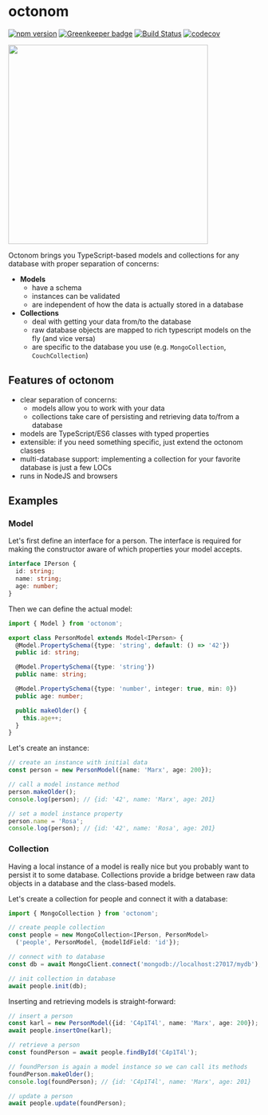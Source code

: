 # octonom

[![npm version](https://badge.fury.io/js/octonom.svg)](https://badge.fury.io/js/octonom)
[![Greenkeeper badge](https://badges.greenkeeper.io/paperhive/octonom.svg)](https://greenkeeper.io/)
[![Build Status](https://travis-ci.org/paperhive/octonom.svg?branch=master)](https://travis-ci.org/paperhive/octonom)
[![codecov](https://codecov.io/gh/paperhive/octonom/branch/master/graph/badge.svg)](https://codecov.io/gh/paperhive/octonom)

<img src="https://paperhive.github.io/octonom/octonom.svg" width="400"></img>

Octonom brings you TypeScript-based models and collections for any database with proper separation of concerns:

* **Models**
  * have a schema
  * instances can be validated
  * are independent of how the data is actually stored in a database
* **Collections**
  * deal with getting your data from/to the database
  * raw database objects are mapped to rich typescript models on the fly (and vice versa)
  * are specific to the database you use (e.g. `MongoCollection`, `CouchCollection`)

## Features of octonom

* clear separation of concerns:
  * models allow you to work with your data
  * collections take care of persisting and retrieving data to/from a database
* models are TypeScript/ES6 classes with typed properties
* extensible: if you need something specific, just extend the octonom classes
* multi-database support: implementing a collection for your favorite database is just a few LOCs
* runs in NodeJS and browsers

## Examples

### Model

Let's first define an interface for a person. The interface is required for making the constructor aware of which properties your model accepts.

```typescript
interface IPerson {
  id: string;
  name: string;
  age: number;
}
```

Then we can define the actual model:

```typescript
import { Model } from 'octonom';

export class PersonModel extends Model<IPerson> {
  @Model.PropertySchema({type: 'string', default: () => '42'})
  public id: string;

  @Model.PropertySchema({type: 'string'})
  public name: string;

  @Model.PropertySchema({type: 'number', integer: true, min: 0})
  public age: number;

  public makeOlder() {
    this.age++;
  }
}
```

Let's create an instance:

```typescript
// create an instance with initial data
const person = new PersonModel({name: 'Marx', age: 200});

// call a model instance method
person.makeOlder();
console.log(person); // {id: '42', name: 'Marx', age: 201}

// set a model instance property
person.name = 'Rosa';
console.log(person); // {id: '42', name: 'Rosa', age: 201}
```

### Collection

Having a local instance of a model is really nice but you probably want to persist it to some database. Collections provide a bridge between raw data objects in a database and the class-based models.

Let's create a collection for people and connect it with a database:

```typescript
import { MongoCollection } from 'octonom';

// create people collection
const people = new MongoCollection<IPerson, PersonModel>
  ('people', PersonModel, {modelIdField: 'id'});

// connect with to database
const db = await MongoClient.connect('mongodb://localhost:27017/mydb');

// init collection in database
await people.init(db);
```

Inserting and retrieving models is straight-forward:

```typescript
// insert a person
const karl = new PersonModel({id: 'C4p1T4l', name: 'Marx', age: 200});
await people.insertOne(karl);

// retrieve a person
const foundPerson = await people.findById('C4p1T4l');

// foundPerson is again a model instance so we can call its methods
foundPerson.makeOlder();
console.log(foundPerson); // {id: 'C4p1T4l', name: 'Marx', age: 201}

// update a person
await people.update(foundPerson);
```
